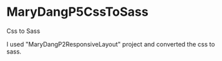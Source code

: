 # MaryDangP5CssToSass
Css to Sass

I used "MaryDangP2ResponsiveLayout" project and converted the css to sass. 
